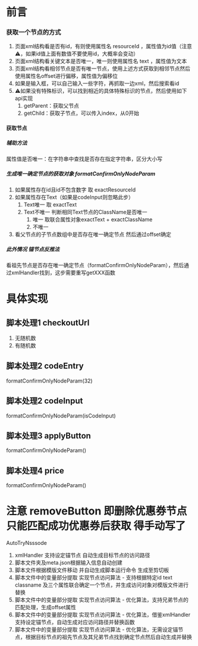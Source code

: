 # 前言
### 获取一个节点的方式
1. 页面xml结构看是否有id，有则使用属性名 resourceId ，属性值为id值（注意⚠️，如果id值上面有数值不要使用id，大概率会变动）
2. 页面xml结构看关键文本是否唯一，唯一则使用属性名 text ，属性值为文本
3. 页面xml结构看相邻节点是否有唯一节点，使用上述方式获取到相邻节点然后使用属性名offset进行偏移，属性值为偏移位
4. 如果是输入框，可以自己输入一些字符，再抓取一边xml，然后搜索看id
5. ⚠️如果没有特殊标识，可以找到相近的具体特殊标识的节点，然后使用如下api实现
   1. getParent：获取父节点
   2. getChild：获取子节点，可以传入index，从0开始

#### 获取节点
##### 辅助方法
属性值是否唯一：在字符串中查找是否存在指定字符串，区分大小写
##### 生成唯一确定节点的获取对象 formatConfirmOnlyNodeParam
1. 如果属性存在id且id不包含数字 取 exactResourceId
2. 如果属性存在Text（如果是codeInput则忽略此步）
   1. Text唯一 取 exactText
   2. Text不唯一 判断相同Text节点的ClassName是否唯一
      1. 唯一 取联合属性对象exactText + exactClassName
      2. 不唯一 
3. 看父节点的子节点数组中是否存在唯一确定节点 然后通过offset确定

##### 此外情况 锚节点反推法
看祖先节点是否存在唯一确定节点（formatConfirmOnlyNodeParam），然后通过xmlHandler找到，这步需要重写getXXX函数


# 具体实现
## 脚本处理1 checkoutUrl
1. 无随机数
2. 有随机数

## 脚本处理2 codeEntry
formatConfirmOnlyNodeParam(32)
## 脚本处理2 codeInput
formatConfirmOnlyNodeParam(isCodeInput)
## 脚本处理3 applyButton
formatConfirmOnlyNodeParam()
## 脚本处理4 price
formatConfirmOnlyNodeParam()
# 注意 removeButton 即删除优惠券节点 只能匹配成功优惠券后获取 得手动写了


AutoTryNsssode

1. xmlHandler 支持设定锚节点 自动生成目标节点的访问路径
2. 脚本文件夹及meta.json根据输入信息自动创建
3. 脚本文件根据模版文件移动 并自动生成脚本运行命令 生成至剪切板
4. 脚本文件中的变量部分提取 实现节点访问算法 - 支持根据特定id text classname 及三个属性联合确定一个节点，并生成访问对象对模版文件进行替换
5. 脚本文件中的变量部分提取 实现节点访问算法 - 优化算法，支持兄弟节点的匹配处理，生成offset属性
6. 脚本文件中的变量部分提取 实现节点访问算法 - 优化算法，借鉴xmlHandler 支持设定锚节点，自动生成对应访问路径并替换函数
7. 脚本文件中的变量部分提取 实现节点访问算法 - 优化算法，无需设定锚节点，根据目标节点的祖先节点及其兄弟节点找到确定节点然后自动生成并替换